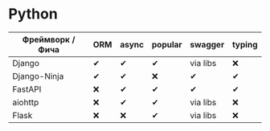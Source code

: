 # Python

| Фреймворк / Фича | ORM | async | popular | swagger  | typing |
|------------------|-----|-------|---------|----------|--------|
| Django           | ✔   | ✔     | ✔       | via libs | ❌      |
| Django-Ninja     | ✔   | ✔     | ❌       | ✔        | ✔      |
| FastAPI          | ❌   | ✔     | ✔       | ✔        | ✔      |
| aiohttp          | ❌   | ✔     | ✔       | via libs | ❌      |
| Flask            | ❌   | ❌     | ✔       | via libs | ❌      |

